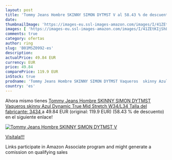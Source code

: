 ```yaml
---
layout: post
title: 'Tommy Jeans Hombre SKINNY SIMON DYTMST V al 58.43 % de descuento'
date: 
thumbnailImage: 'https://images-eu.ssl-images-amazon.com/images/I/41ZEtKIjShL._SL200_.jpg'
images: [ 'https://images-eu.ssl-images-amazon.com/images/I/41ZEtKIjShL._SL200_.jpg' ]
comments: true
category: ofertas
author: ring
slug: 'B01MSZ0992-es'
description:
actualPrice: 49.84 EUR
currency: EUR
price: 49.84
comparePrice: 119.9 EUR
inStock: true
prodname: 'Tommy Jeans Hombre SKINNY SIMON DYTMST Vaqueros  skinny Azul  Dynamic True Mid Stretch  W34/L34  Talla del fabricante: 3434 '
country: 'es'
---
```


Ahora mismo tienes [Tommy Jeans Hombre SKINNY SIMON DYTMST Vaqueros  skinny Azul  Dynamic True Mid Stretch  W34/L34  Talla del fabricante: 3434 ](https://www.amazon.es/dp/B01MSZ0992/?tag=tolees-21) a 49.84 EUR (original: 119.9 EUR) (58.43 %  de descuento) en el siguiente enlace!

[![Tommy Jeans Hombre SKINNY SIMON DYTMST V](https://images-eu.ssl-images-amazon.com/images/I/41ZEtKIjShL._SL200_.jpg)](https://www.amazon.es/dp/B01MSZ0992/?tag=tolees-21)

[Visítala!!!](https://www.amazon.es/dp/B01MSZ0992/?tag=tolees-21)

Links participate in Amazon Associate program and might generate a comission on qualifying sales
